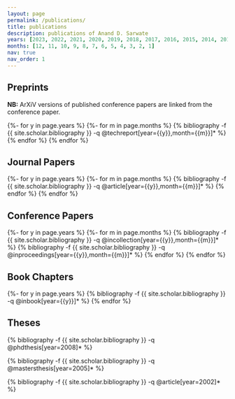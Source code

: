 ```yaml
---
layout: page
permalink: /publications/
title: publications
description: publications of Anand D. Sarwate
years: [2023, 2022, 2021, 2020, 2019, 2018, 2017, 2016, 2015, 2014, 2013, 2012, 2011, 2010, 2009, 2008, 2007, 2006, 2005]
months: [12, 11, 10, 9, 8, 7, 6, 5, 4, 3, 2, 1]
nav: true
nav_order: 1
---
```

<!-- _pages/publications.md -->
<div class="publications">	

<h2>Preprints</h2>

<p><b>NB:</b> ArXiV versions of published conference papers are linked from the conference paper.</p>

{%- for y in page.years %}
	{%- for m in page.months %}
		{% bibliography -f {{ site.scholar.bibliography }} -q @techreport[year={{y}},month={{m}}]* %}
	{% endfor %}
{% endfor %}

<h2>Journal Papers</h2>
{%- for y in page.years %}
	{%- for m in page.months %}
		{% bibliography -f {{ site.scholar.bibliography }} -q @article[year={{y}},month={{m}}]* %}
	{% endfor %}	
{% endfor %}

<h2>Conference Papers</h2>
{%- for y in page.years %}
	{%- for m in page.months %}
		{% bibliography -f {{ site.scholar.bibliography }} -q @incollection[year={{y}},month={{m}}]* %}
		{% bibliography -f {{ site.scholar.bibliography }} -q @inproceedings[year={{y}},month={{m}}]* %}
	{% endfor %}	
{% endfor %}	

<h2>Book Chapters</h2>
{%- for y in page.years %}
		{% bibliography -f {{ site.scholar.bibliography }} -q @inbook[year={{y}}]* %}
{% endfor %}

<h2>Theses</h2>

{% bibliography -f {{ site.scholar.bibliography }} -q @phdthesis[year=2008]* %}

{% bibliography -f {{ site.scholar.bibliography }} -q @mastersthesis[year=2005]* %}

{% bibliography -f {{ site.scholar.bibliography }} -q @article[year=2002]* %}

</div>

